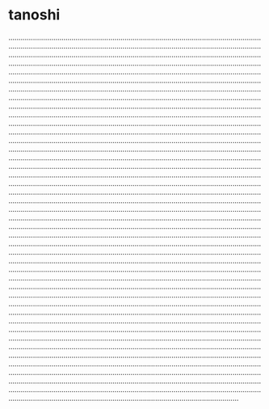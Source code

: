 # tanoshi
.........................................................................................................................................................................................................................................................................................................................................................................................................................................................................................................................................................................................................................................................................................................................................................................................................................................................................................................................................................................................................................................................................................................................................................................................................................................................................................................................................................................................................................................................................................................................................................................................................................................................................................................................................................................................................................................................................................................................................................................................................................................................................................................................................................................................................................................................................................................................................................................................................................................................................................................................................................................................................................................................................................................................................................................................................................................................................................................................................................................................................................................................................................................................................................................................................................................................................................................................................................................................................................................................................................................................................................................................................................................................................................................................................................................................................................................................................................................................................................................................................................................................................................................................................................................................................................................................................................................................................................................................................................................................................................................................................................................................................................................................................................................................................................................................................................................................................................................................................................................................................................................................................................................................................................................................................................................................................................................................................................................................................................................................................................................................................